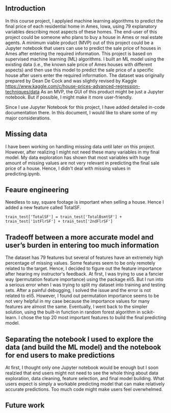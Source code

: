 ## Introduction
In this course project, I applyied machine learning algorithms to predict the final price of each residential home in Ames, Iowa, using 79 explanatory variables describing most aspects of these homes. The end-user of this project could be someone who plans to buy a house in Ames or real estate agents. A minimum viable product (MVP) out of this project could be a Jupyter notebook that users can use to predict the sale price of houses in Ames after entering the required information. This project is based on supervised machine learning (ML) algorithms. I built an ML model using the existing data (i.e., the known sale price of Ames houses with different aspects) and then use this model to predict the sale price of a specific house after users enter the required information. The dataset was originally prepared by Dean De Cock and was slightly revised by Kaggle https://www.kaggle.com/c/house-prices-advanced-regression-techniques/data As an MVP, the GUI of this product might be just a Jupyter notebook. But if possible, I might make it more user-friendly.

Since I use Jupyter Notebook for this project, I have added detailed in-code documentation there. In this document, I would like to share some of my major considerations.

## Missing data
I have been working on handling missing data until later on this project. However, after realizing I might not need these many variables in my final model. My data exploration has shown that most variables with huge amount of missing values are not very relevant in predicting the final sale price of a house. Hence, I didn't deal with missing values in predicting.ipynb.

## Feaure engineering
Needless to say, square footage is important when selling a house. Hence I added a new feature called TotalSF.

``` 
train_test['TotalSF'] = train_test['TotalBsmtSF'] + train_test['1stFlrSF'] + train_test['2ndFlrSF']
```

## Tradeoff between a more accurate model and user’s burden in entering too much information
The dataset has 79 features but several of features have an extremely high percentage of missing values. Some features seem to be only remotely related to the target. Hence, I decided to figure out the feature importance after hearing my instructor's feedback. At first, I was trying to use a fancier way (permutation feature importance) using the package eli5. But I run into a serious error when I was trying to split my dataset into training and testing sets. After a painful debugging, I solved the issue and the error is not related to eli5. However, I found out permutation importance seems to be not very helpful in my case because the importance values for many features are almost the same. Eventually, I went back to the simpler solution, using the built-in function in random forest algorithm in scikit-learn. I chose the top 20 most important features to build the final predicting model.

## Separating the notebook I used to explore the data (and build the ML model) and the notebook for end users to make predictions
At first, I thought only one Jupyter notebook would be enough but I soon realzied that end users might not need to see the whole thing about data exploration, data cleaning, feature selection, and final model building. What users expect is simply a workable predicting model that can make relatively accurate predictions. Too much code might make users feel overwhelmed. 

## Future work

